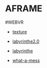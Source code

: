 #  AFRAME

#WEBVR

* [texture](./texture.html)

* [labyrinthe2.0](./laby2.html)

* [labyrinthe](./laby.html)

* [what-a-mess](./whatamess.html)







